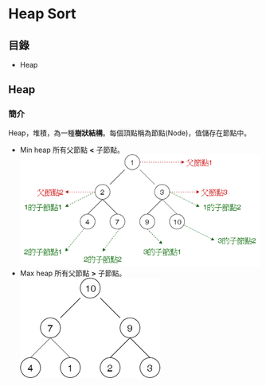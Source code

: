 # Heap Sort
## 目錄
* Heap
## Heap
### 簡介
Heap，堆積，為一種**樹狀結構**。每個頂點稱為節點(Node)，值儲存在節點中。
* Min heap
所有父節點 **<** 子節點。
![image](https://github.com/HTY62006/MyLearningNote/blob/master/large_image/HS01.png)
* Max heap
所有父節點 **>** 子節點。
![image](https://github.com/HTY62006/MyLearningNote/blob/master/large_image/HS02.png)
